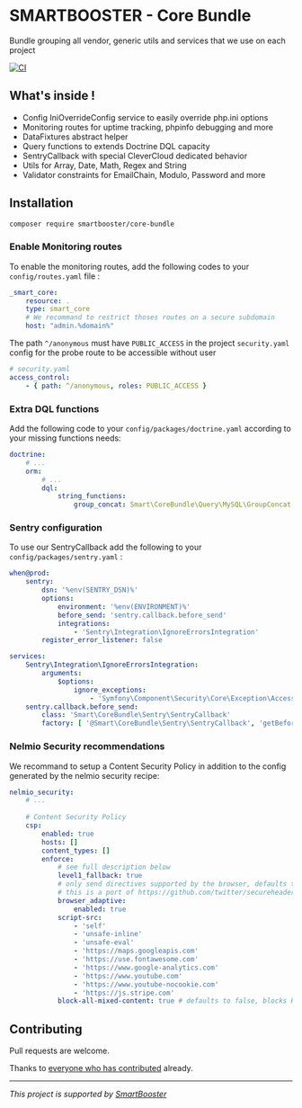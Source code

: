 # SMARTBOOSTER - Core Bundle

Bundle grouping all vendor, generic utils and services that we use on each project

[![CI](https://github.com/smartbooster/core-bundle/actions/workflows/ci.yml/badge.svg)](https://github.com/smartbooster/core-bundle/actions/workflows/ci.yml)

## What's inside !

- Config IniOverrideConfig service to easily override php.ini options 
- Monitoring routes for uptime tracking, phpinfo debugging and more
- DataFixtures abstract helper
- Query functions to extends Doctrine DQL capacity
- SentryCallback with special CleverCloud dedicated behavior
- Utils for Array, Date, Math, Regex and String
- Validator constraints for EmailChain, Modulo, Password and more

## Installation

```bash
composer require smartbooster/core-bundle
```

### Enable Monitoring routes

To enable the monitoring routes, add the following codes to your `config/routes.yaml` file :

```yaml
_smart_core:
    resource: .
    type: smart_core
    # We recommand to restrict thoses routes on a secure subdomain 
    host: "admin.%domain%"
```

The path `^/anonymous` must have `PUBLIC_ACCESS` in the project `security.yaml` config for the probe route to be accessible without user

```yaml
# security.yaml
access_control:
    - { path: ^/anonymous, roles: PUBLIC_ACCESS }
```

### Extra DQL functions

Add the following code to your `config/packages/doctrine.yaml` according to your missing functions needs:

```yaml
doctrine:
    # ...
    orm:
        # ...
        dql:
            string_functions:
                group_concat: Smart\CoreBundle\Query\MySQL\GroupConcat
```

### Sentry configuration

To use our SentryCallback add the following to your `config/packages/sentry.yaml` :

```yaml
when@prod:
    sentry:
        dsn: '%env(SENTRY_DSN)%'
        options:
            environment: '%env(ENVIRONMENT)%'
            before_send: 'sentry.callback.before_send'
            integrations:
                - 'Sentry\Integration\IgnoreErrorsIntegration'
        register_error_listener: false

services:
    Sentry\Integration\IgnoreErrorsIntegration:
        arguments:
            $options:
                ignore_exceptions:
                    - 'Symfony\Component\Security\Core\Exception\AccessDeniedException'
    sentry.callback.before_send:
        class: 'Smart\CoreBundle\Sentry\SentryCallback'
        factory: [ '@Smart\CoreBundle\Sentry\SentryCallback', 'getBeforeSend' ]
```

### Nelmio Security recommendations

We recommand to setup a Content Security Policy in addition to the config generated by the nelmio security recipe:

```yaml
nelmio_security:
    # ...
    
    # Content Security Policy
    csp:
        enabled: true
        hosts: []
        content_types: []
        enforce:
            # see full description below
            level1_fallback: true
            # only send directives supported by the browser, defaults to false
            # this is a port of https://github.com/twitter/secureheaders/blob/83a564a235c8be1a8a3901373dbc769da32f6ed7/lib/secure_headers/headers/policy_management.rb#L97
            browser_adaptive:
                enabled: true
            script-src:
                - 'self'
                - 'unsafe-inline'
                - 'unsafe-eval'
                - 'https://maps.googleapis.com'
                - 'https://use.fontawesome.com'
                - 'https://www.google-analytics.com'
                - 'https://www.youtube.com'
                - 'https://www.youtube-nocookie.com'
                - 'https://js.stripe.com'
            block-all-mixed-content: true # defaults to false, blocks HTTP content over HTTPS transport
```

## Contributing

Pull requests are welcome.

Thanks to [everyone who has contributed](https://github.com/smartbooster/core-bundle/contributors) already.

---

*This project is supported by [SmartBooster](https://www.smartbooster.io)*

